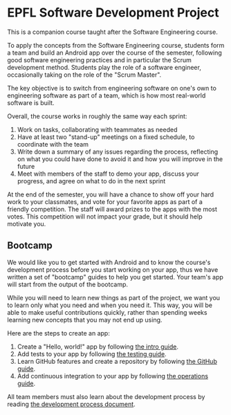 # EPFL Software Development Project

This is a companion course taught after the Software Engineering course.

To apply the concepts from the Software Engineering course,
students form a team and build an Android app over the course of the semester, following good software engineering practices and in particular the Scrum development method.
Students play the role of a software engineer, occasionally taking on the role of the "Scrum Master".

The key objective is to switch from engineering software on one's own to engineering software as part of a team, which is how most real-world software is built.


Overall, the course works in roughly the same way each sprint:

1. Work on tasks, collaborating with teammates as needed
2. Have at least two "stand-up" meetings on a fixed schedule, to coordinate with the team
3. Write down a summary of any issues regarding the process, reflecting on what you could have done to avoid it and how you will improve in the future
4. Meet with members of the staff to demo your app, discuss your progress, and agree on what to do in the next sprint


At the end of the semester, you will have a chance to show off your hard work to your classmates, and vote for your favorite apps as part of a friendly competition.
The staff will award prizes to the apps with the most votes.
This competition will not impact your grade, but it should help motivate you.


## Bootcamp

We would like you to get started with Android and to know the course's development process before you start working on your app,
thus we have written a set of "bootcamp" guides to help you get started.
Your team's app will start from the output of the bootcamp.

While you will need to learn new things as part of the project, we want you to learn only what you need and when you need it.
This way, you will be able to make useful contributions quickly, rather than spending weeks learning new concepts that you may not end up using.

Here are the steps to create an app:

1. Create a "Hello, world!" app by following [the intro guide](./guides/Intro.md).
2. Add tests to your app by following [the testing guide](./guides/Testing.md).
3. Learn GitHub features and create a repository by following [the GitHub guide](./guides/GitHub.md).
4. Add continuous integration to your app by following [the operations guide](./guides/Operations.md).

All team members must also learn about the development process by reading [the development process document](./Process.md).
